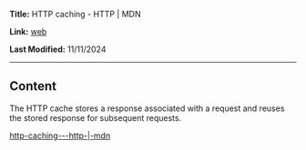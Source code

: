 **Title:** HTTP caching - HTTP | MDN

**Link:** [web](https://developer.mozilla.org/en-US/docs/Web/HTTP/Caching)

**Last Modified:** 11/11/2024

---

## Content

The HTTP cache stores a response associated with a request and reuses the stored response for subsequent requests.

[http-caching---http-|-mdn](https://developer.mozilla.org/en-US/docs/Web/HTTP/Caching)